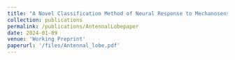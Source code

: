 ```yaml
---
title: "A Novel Classification Method of Neural Response to Mechanosensory Stimuli in the Honey Bee Antennal Lobe"
collection: publications
permalink: /publications/AntennalLobepaper
date: 2024-01-09
venue: 'Working Preprint'
paperurl: '/files/Antennal_lobe.pdf'
---
```

